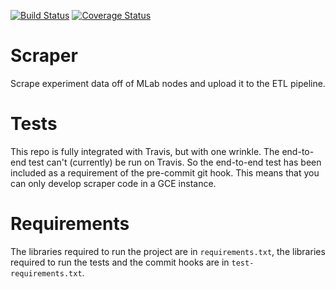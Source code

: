 [![Build Status](https://travis-ci.org/m-lab/signal-searcher.svg?branch=master)](https://travis-ci.org/m-lab/signal-searcher)
[![Coverage Status](https://coveralls.io/repos/github/m-lab/scraper/badge.svg?branch=master)](https://coveralls.io/github/m-lab/scraper?branch=master)

# Scraper
Scrape experiment data off of MLab nodes and upload it to the ETL pipeline.

# Tests
This repo is fully integrated with Travis, but with one wrinkle.  The
end-to-end test can't (currently) be run on Travis.  So the end-to-end test has
been included as a requirement of the pre-commit git hook.  This means that you
can only develop scraper code in a GCE instance.

# Requirements

The libraries required to run the project are in `requirements.txt`, the libraries required to run the tests and the commit hooks are in `test-requirements.txt`.
